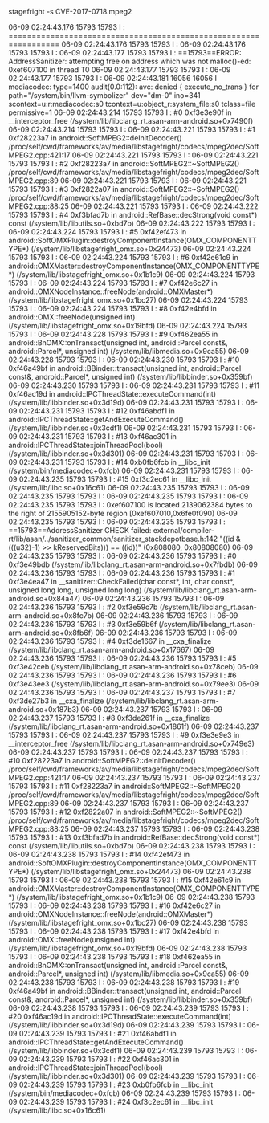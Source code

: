 stagefright -s CVE-2017-0718.mpeg2

06-09 02:24:43.176 15793 15793 I         : =================================================================
06-09 02:24:43.176 15793 15793 I         :
06-09 02:24:43.176 15793 15793 I         :
06-09 02:24:43.177 15793 15793 I         : ==15793==ERROR: AddressSanitizer: attempting free on address which was not malloc()-ed: 0xef607100 in thread T0
06-09 02:24:43.177 15793 15793 I         :
06-09 02:24:43.177 15793 15793 I         :
06-09 02:24:43.181 16056 16056 I mediacodec: type=1400 audit(0.0:112): avc: denied { execute_no_trans } for path="/system/bin/llvm-symbolizer" dev="dm-0" ino=341 scontext=u:r:mediacodec:s0 tcontext=u:object_r:system_file:s0 tclass=file permissive=1
06-09 02:24:43.214 15793 15793 I         :     #0 0xf3e3e90f in __interceptor_free (/system/lib/libclang_rt.asan-arm-android.so+0x7490f)
06-09 02:24:43.214 15793 15793 I         :
06-09 02:24:43.221 15793 15793 I         :     #1 0xf28223a7 in android::SoftMPEG2::deInitDecoder() /proc/self/cwd/frameworks/av/media/libstagefright/codecs/mpeg2dec/SoftMPEG2.cpp:421:17
06-09 02:24:43.221 15793 15793 I         :
06-09 02:24:43.221 15793 15793 I         :     #2 0xf28223a7 in android::SoftMPEG2::~SoftMPEG2() /proc/self/cwd/frameworks/av/media/libstagefright/codecs/mpeg2dec/SoftMPEG2.cpp:89
06-09 02:24:43.221 15793 15793 I         :
06-09 02:24:43.221 15793 15793 I         :     #3 0xf2822a07 in android::SoftMPEG2::~SoftMPEG2() /proc/self/cwd/frameworks/av/media/libstagefright/codecs/mpeg2dec/SoftMPEG2.cpp:88:25
06-09 02:24:43.221 15793 15793 I         :
06-09 02:24:43.222 15793 15793 I         :     #4 0xf3bfad7b in android::RefBase::decStrong(void const*) const (/system/lib/libutils.so+0xbd7b)
06-09 02:24:43.222 15793 15793 I         :
06-09 02:24:43.224 15793 15793 I         :     #5 0xf42ef473 in android::SoftOMXPlugin::destroyComponentInstance(OMX_COMPONENTTYPE*) (/system/lib/libstagefright_omx.so+0x24473)
06-09 02:24:43.224 15793 15793 I         :
06-09 02:24:43.224 15793 15793 I         :     #6 0xf42e61c9 in android::OMXMaster::destroyComponentInstance(OMX_COMPONENTTYPE*) (/system/lib/libstagefright_omx.so+0x1b1c9)
06-09 02:24:43.224 15793 15793 I         :
06-09 02:24:43.224 15793 15793 I         :     #7 0xf42e6c27 in android::OMXNodeInstance::freeNode(android::OMXMaster*) (/system/lib/libstagefright_omx.so+0x1bc27)
06-09 02:24:43.224 15793 15793 I         :
06-09 02:24:43.224 15793 15793 I         :     #8 0xf42e4bfd in android::OMX::freeNode(unsigned int) (/system/lib/libstagefright_omx.so+0x19bfd)
06-09 02:24:43.224 15793 15793 I         :
06-09 02:24:43.228 15793 15793 I         :     #9 0xf462ea55 in android::BnOMX::onTransact(unsigned int, android::Parcel const&, android::Parcel*, unsigned int) (/system/lib/libmedia.so+0x9ca55)
06-09 02:24:43.228 15793 15793 I         :
06-09 02:24:43.230 15793 15793 I         :     #10 0xf46a49bf in android::BBinder::transact(unsigned int, android::Parcel const&, android::Parcel*, unsigned int) (/system/lib/libbinder.so+0x359bf)
06-09 02:24:43.230 15793 15793 I         :
06-09 02:24:43.231 15793 15793 I         :     #11 0xf46ac19d in android::IPCThreadState::executeCommand(int) (/system/lib/libbinder.so+0x3d19d)
06-09 02:24:43.231 15793 15793 I         :
06-09 02:24:43.231 15793 15793 I         :     #12 0xf46abdf1 in android::IPCThreadState::getAndExecuteCommand() (/system/lib/libbinder.so+0x3cdf1)
06-09 02:24:43.231 15793 15793 I         :
06-09 02:24:43.231 15793 15793 I         :     #13 0xf46ac301 in android::IPCThreadState::joinThreadPool(bool) (/system/lib/libbinder.so+0x3d301)
06-09 02:24:43.231 15793 15793 I         :
06-09 02:24:43.231 15793 15793 I         :     #14 0xb0fb6fcb in __libc_init (/system/bin/mediacodec+0xfcb)
06-09 02:24:43.231 15793 15793 I         :
06-09 02:24:43.235 15793 15793 I         :     #15 0xf3c2ec61 in __libc_init (/system/lib/libc.so+0x16c61)
06-09 02:24:43.235 15793 15793 I         :
06-09 02:24:43.235 15793 15793 I         :
06-09 02:24:43.235 15793 15793 I         :
06-09 02:24:43.235 15793 15793 I         : 0xef607100 is located 2139062384 bytes to the right of 2155905152-byte region [0xef607010,0x6fe0f090)
06-09 02:24:43.235 15793 15793 I         :
06-09 02:24:43.235 15793 15793 I         : ==15793==AddressSanitizer CHECK failed: external/compiler-rt/lib/asan/../sanitizer_common/sanitizer_stackdepotbase.h:142 "((id & (((u32)-1) >> kReservedBits))) == ((id))" (0x808080, 0x80808080)
06-09 02:24:43.235 15793 15793 I         :
06-09 02:24:43.236 15793 15793 I         :     #0 0xf3e49bdb  (/system/lib/libclang_rt.asan-arm-android.so+0x7fbdb)
06-09 02:24:43.236 15793 15793 I         :
06-09 02:24:43.236 15793 15793 I         :     #1 0xf3e4ea47 in __sanitizer::CheckFailed(char const*, int, char const*, unsigned long long, unsigned long long) (/system/lib/libclang_rt.asan-arm-android.so+0x84a47)
06-09 02:24:43.236 15793 15793 I         :
06-09 02:24:43.236 15793 15793 I         :     #2 0xf3e59c7b  (/system/lib/libclang_rt.asan-arm-android.so+0x8fc7b)
06-09 02:24:43.236 15793 15793 I         :
06-09 02:24:43.236 15793 15793 I         :     #3 0xf3e59b6f  (/system/lib/libclang_rt.asan-arm-android.so+0x8fb6f)
06-09 02:24:43.236 15793 15793 I         :
06-09 02:24:43.236 15793 15793 I         :     #4 0xf3de1667 in __cxa_finalize (/system/lib/libclang_rt.asan-arm-android.so+0x17667)
06-09 02:24:43.236 15793 15793 I         :
06-09 02:24:43.236 15793 15793 I         :     #5 0xf3e42ceb  (/system/lib/libclang_rt.asan-arm-android.so+0x78ceb)
06-09 02:24:43.236 15793 15793 I         :
06-09 02:24:43.236 15793 15793 I         :     #6 0xf3e43ee3  (/system/lib/libclang_rt.asan-arm-android.so+0x79ee3)
06-09 02:24:43.236 15793 15793 I         :
06-09 02:24:43.237 15793 15793 I         :     #7 0xf3de27b3 in __cxa_finalize (/system/lib/libclang_rt.asan-arm-android.so+0x187b3)
06-09 02:24:43.237 15793 15793 I         :
06-09 02:24:43.237 15793 15793 I         :     #8 0xf3de261f in __cxa_finalize (/system/lib/libclang_rt.asan-arm-android.so+0x1861f)
06-09 02:24:43.237 15793 15793 I         :
06-09 02:24:43.237 15793 15793 I         :     #9 0xf3e3e9e3 in __interceptor_free (/system/lib/libclang_rt.asan-arm-android.so+0x749e3)
06-09 02:24:43.237 15793 15793 I         :
06-09 02:24:43.237 15793 15793 I         :     #10 0xf28223a7 in android::SoftMPEG2::deInitDecoder() /proc/self/cwd/frameworks/av/media/libstagefright/codecs/mpeg2dec/SoftMPEG2.cpp:421:17
06-09 02:24:43.237 15793 15793 I         :
06-09 02:24:43.237 15793 15793 I         :     #11 0xf28223a7 in android::SoftMPEG2::~SoftMPEG2() /proc/self/cwd/frameworks/av/media/libstagefright/codecs/mpeg2dec/SoftMPEG2.cpp:89
06-09 02:24:43.237 15793 15793 I         :
06-09 02:24:43.237 15793 15793 I         :     #12 0xf2822a07 in android::SoftMPEG2::~SoftMPEG2() /proc/self/cwd/frameworks/av/media/libstagefright/codecs/mpeg2dec/SoftMPEG2.cpp:88:25
06-09 02:24:43.237 15793 15793 I         :
06-09 02:24:43.238 15793 15793 I         :     #13 0xf3bfad7b in android::RefBase::decStrong(void const*) const (/system/lib/libutils.so+0xbd7b)
06-09 02:24:43.238 15793 15793 I         :
06-09 02:24:43.238 15793 15793 I         :     #14 0xf42ef473 in android::SoftOMXPlugin::destroyComponentInstance(OMX_COMPONENTTYPE*) (/system/lib/libstagefright_omx.so+0x24473)
06-09 02:24:43.238 15793 15793 I         :
06-09 02:24:43.238 15793 15793 I         :     #15 0xf42e61c9 in android::OMXMaster::destroyComponentInstance(OMX_COMPONENTTYPE*) (/system/lib/libstagefright_omx.so+0x1b1c9)
06-09 02:24:43.238 15793 15793 I         :
06-09 02:24:43.238 15793 15793 I         :     #16 0xf42e6c27 in android::OMXNodeInstance::freeNode(android::OMXMaster*) (/system/lib/libstagefright_omx.so+0x1bc27)
06-09 02:24:43.238 15793 15793 I         :
06-09 02:24:43.238 15793 15793 I         :     #17 0xf42e4bfd in android::OMX::freeNode(unsigned int) (/system/lib/libstagefright_omx.so+0x19bfd)
06-09 02:24:43.238 15793 15793 I         :
06-09 02:24:43.238 15793 15793 I         :     #18 0xf462ea55 in android::BnOMX::onTransact(unsigned int, android::Parcel const&, android::Parcel*, unsigned int) (/system/lib/libmedia.so+0x9ca55)
06-09 02:24:43.238 15793 15793 I         :
06-09 02:24:43.238 15793 15793 I         :     #19 0xf46a49bf in android::BBinder::transact(unsigned int, android::Parcel const&, android::Parcel*, unsigned int) (/system/lib/libbinder.so+0x359bf)
06-09 02:24:43.238 15793 15793 I         :
06-09 02:24:43.239 15793 15793 I         :     #20 0xf46ac19d in android::IPCThreadState::executeCommand(int) (/system/lib/libbinder.so+0x3d19d)
06-09 02:24:43.239 15793 15793 I         :
06-09 02:24:43.239 15793 15793 I         :     #21 0xf46abdf1 in android::IPCThreadState::getAndExecuteCommand() (/system/lib/libbinder.so+0x3cdf1)
06-09 02:24:43.239 15793 15793 I         :
06-09 02:24:43.239 15793 15793 I         :     #22 0xf46ac301 in android::IPCThreadState::joinThreadPool(bool) (/system/lib/libbinder.so+0x3d301)
06-09 02:24:43.239 15793 15793 I         :
06-09 02:24:43.239 15793 15793 I         :     #23 0xb0fb6fcb in __libc_init (/system/bin/mediacodec+0xfcb)
06-09 02:24:43.239 15793 15793 I         :
06-09 02:24:43.239 15793 15793 I         :     #24 0xf3c2ec61 in __libc_init (/system/lib/libc.so+0x16c61)